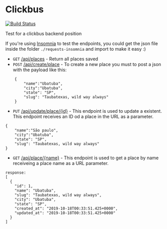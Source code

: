 # Clickbus

[![Build Status](https://travis-ci.org/josealbertorodriguesjunior/clickbus.svg?branch=master)](https://travis-ci.org/josealbertorodriguesjunior/clickbus)

Test for a clickbus backend position

If you're using [Insomnia](https://insomnia.rest/download/) to test the endpoints, you could get the json file inside the folder ```./requests-insomnia```
and import to make it easy :) 
- `GET` [/api/places](https://clickbus-backend.herokuapp.com/api/places) - Return all places saved 
- `POST` [/api/create/place](https://clickbus-backend.herokuapp.com/api/create/place) - To create a new place you must to post a json with the payload like this:
```
    {
    	"name":"Ubatuba",
    	"city":"Ubatuba",
    	"state": "SP",
    	"slug": "Taubatexas, wild way always"
    }
```
- `PUT` [/api/update/place/{id}](https://clickbus-backend.herokuapp.com/api/update/place/1) - This endpoint is used to update a existent. This endpoint receives an ID od a place in the URL as a parameter.
```
{
	"name":"São paulo",
	"city":"Ubatuba",
	"state": "SP",
	"slug": "Taubatexas, wild way always"
}
```
- `GET` [/api/place/{name}](https://clickbus-backend.herokuapp.com/api/update/place/ubatuba) - This endpoint is used to get a place by name receiveing a place name as a URL parameter.

```
response:
[
  {
    "id": 1,
    "name": "Ubatuba",
    "slug": "Taubatexas, wild way always",
    "city": "Ubatuba",
    "state": "SP",
    "created_at": "2019-10-18T00:33:51.425+0000",
    "updated_at": "2019-10-18T00:33:51.425+0000"
  }
]
```